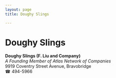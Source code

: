 ```yaml
---
layout: page 
title: Doughy Slings

---
```



# Doughy Slings


 **Doughy Slings (F. Liu and Company)**  
_A Founding Member of Atlas Network of Companies_  
9919 Coventry Street Avenue, Bravobridge  
☎ 494-5966

